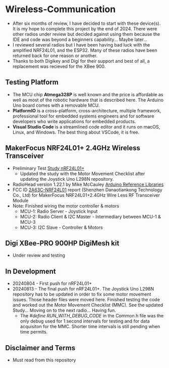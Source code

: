 # Wireless-Communication
- After six months of review, I have decided to start with these device(s). It is my hope to complete this project by the end of 2024. There were other radios under review but decided against using them because the IDE and code was beyond a beginners capability... Maybe later...
- I reviewed several radios but I have been having bad luck with the amplified NRF24L01, and the ESP32. Many of these radios have been returned back for one reason or another.
- Thanks to both Digikey and Digi for their support and best of all, a replacement was recieved for the XBee 900. 

## Testing Platform
- The MCU chip **Atmega328P** is well known and the price is affordable as well as most of the robotic hardware that is described here. The Arduino Uno board comes with a removable MCU.
- **PlatformIO** is a cross-platform, cross-architecture, multiple framework, professional tool for embedded systems engineers and for software developers who write applications for embedded products. 
- **Visual Studio Code** is a streamlined code editor and it runs on macOS, Linux, and Windows. The best thing about VSCode, it is free.
  
## MakerFocus NRF24L01+ 2.4GHz Wireless Transceiver 
- Preliminary Test [Study nRF24L01+](https://drive.google.com/file/d/16c0QiXB1juv79E4-AEpoiPuyevjmZlZL)
  - Updated the study with the Motor Movement Checklist after updating the Joystick Uno L298N repository.
- RadioHead version 1.22.1 by Mike McCauley [Arduino Reference Libraries](https://www.arduino.cc/reference/en/libraries/radiohead/)
- FCC ID [2A63C-NRF24L01](https://fcc.report/FCC-ID/2A63C-NRF24L01) report (Shenzhen Danaotiankong Technology Co., Ltd) for MakerFocus NRF24L01+2.4GHz Wire Less RF Transceiver Module
- Note: Finished wiring the motor controller & motors
  - MCU-1: Radio Server - Joystick Input
  - MCU-2: Radio Client & I2C Master - Intermediary between MCU-1 & MCU-3
  - MCU-3: I2C Slave - Controller & Motors

## Digi XBee-PRO 900HP DigiMesh kit
- Under review and testing

## In Development
- 20240804 - First push for nRF24L01+
- 20240813 - The final push for nRF24L01+. The Joystick Uno L298N repository has to be updated in order to fix some motor movement issues. Those header files were moved here. Finished testing the code and worked out the Motor Movement Checklist (MMC). See the updated Study... Moving on to the next radio... Having fun.
  - The *#define RUN_WITH_DEBUG_CODE* in the Common.h file was the only debug used for 1 second intervals for testing and for data acquisiton for the MMC. Shorter time intervals is still pending when time permits.

## Disclaimer and Terms
- Must read from this repository
